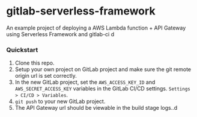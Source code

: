 # gitlab-serverless-framework

An example project of deploying a AWS Lambda function + API Gateway using Serverless Framework and gitlab-ci
d
### Quickstart

1. Clone this repo.
1. Setup your own project on GitLab project and make sure the git remote origin url is set correctly.
1. In the new GitLab project, set the `AWS_ACCESS_KEY_ID` and `AWS_SECRET_ACCESS_KEY` variables in the GitLab CI/CD settings. `Settings > CI/CD > Variables`.  
1. `git push` to your new GitLab project.
1. The API Gateway url should be viewable in the build stage logs..d